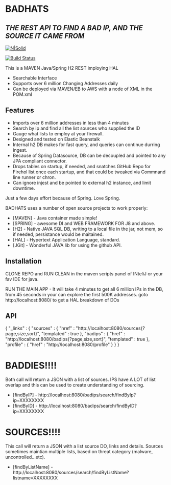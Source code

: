 # BADHATS
## _THE REST API TO FIND A BAD IP, AND THE SOURCE IT CAME FROM_

[![N|Solid](https://cldup.com/dTxpPi9lDf.thumb.png)](https://nodesource.com/products/nsolid)

[![Build Status](https://travis-ci.org/joemccann/dillinger.svg?branch=master)](https://travis-ci.org/joemccann/dillinger)

This is a MAVEN Java/Spring H2 REST imploying HAL

- Searchable Interface
- Supports over 6 million Changing Addresses daily
- Can be deployed via MAVEN/EB to AWS with a node of XML in the POM.xml
## Features

- Imports over 6 million addresses in less than 4 minutes
- Search by ip and find all the list sources who supplied the ID
- Gauge what lists to employ at your firewall.
- Designed and tested on Elastic Beanstalk
- Internal h2 DB makes for fast query, and queries can continue durring ingest.
- Because of Spring Datasource, DB can be decoupled and pointed to any JPA compliant connector.
- Drops tables on startup, if needed,  and snatches GitHub Repo for Firehol list once each startup, and that could be tweaked via Commnand line runner or chron.
- Can ignore injest and be pointed to external h2 instance, and limit downtime.

Just a few days effort because of Spring. Love Spring.



BADHATS uses a number of open source projects to work properly:

- [MAVEN] - Java container made simple!
- [SPRING] - awesome DI and WEB FRAMEWORK FOR J8 and above.
- [H2] - Native JAVA SQL DB, writing to a local file in the jar, not mem, so if needed, persistance would be maitained.
- [HAL] - Hypertext Application Language, standard.
- [JGit] - Wonderful JAVA lib for using the github API.




## Installation
CLONE REPO and RUN CLEAN in the maven scripts panel of INteliJ or your fav IDE for java.

RUN THE MAIN APP - It will take 4 minutes to get all 6 million IPs in the DB, from 45 seconds in your can explore the first 500K addresses.
goto http://localhost:8080/ to get a HAL breakdown of DOs
## API
{
"_links" : {
"sources" : {
"href" : "http://localhost:8080/sources{?page,size,sort}",
"templated" : true
},
"badips" : {
"href" : "http://localhost:8080/badips{?page,size,sort}",
"templated" : true
        },
        "profile" : {
        "href" : "http://localhost:8080/profile"
        }
    }
}
# BADDIES!!!!
Both call will return a JSON with a list of sources. IPS have A LOT of list overlap and this can be used to create understanding of sourcing.
- [findByIP] - http://localhost:8080/badips/search/findByIp?ip=XXXXXXXX
- [findByID] - http://localhost:8080/badips/search/findByID?ip=XXXXXXXX

# SOURCES!!!!
This call will return a JSON with a list source DO, links and details. Sources sometimes maintian multiple lists, based on threat category (malware, uncontrolled...etc).
- [findByListName] - http://localhost:8080/sources/search/findByListName?listname=XXXXXXXX
